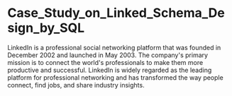 # Case_Study_on_Linked_Schema_Design_by_SQL
LinkedIn is a professional social networking platform that was founded in December 2002 and launched in May 2003. The company's primary mission is to connect the world's professionals to make them more productive and successful. LinkedIn is widely regarded as the leading platform for professional networking and has transformed the way people connect, find jobs, and share industry insights.
